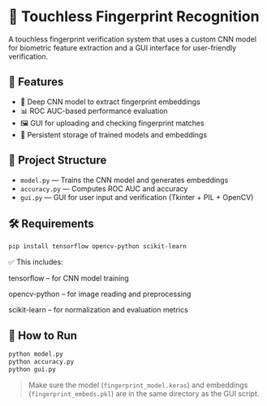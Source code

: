 # 🧠 Touchless Fingerprint Recognition

A touchless fingerprint verification system that uses a custom CNN model for biometric feature extraction and a GUI interface for user-friendly verification.

## 📌 Features
- 🧠 Deep CNN model to extract fingerprint embeddings
- 📊 ROC AUC-based performance evaluation
- 🖼️ GUI for uploading and checking fingerprint matches
- 💾 Persistent storage of trained models and embeddings

## 📁 Project Structure
- `model.py` — Trains the CNN model and generates embeddings
- `accuracy.py` — Computes ROC AUC and accuracy
- `gui.py` — GUI for user input and verification (Tkinter + PIL + OpenCV)

## 🛠 Requirements

```bash
pip install tensorflow opencv-python scikit-learn
```
✅ This includes:

tensorflow – for CNN model training

opencv-python – for image reading and preprocessing

scikit-learn – for normalization and evaluation metrics
## 🚀 How to Run

```bash
python model.py
python accuracy.py
python gui.py
```

> Make sure the model (`fingerprint_model.keras`) and embeddings (`fingerprint_embeds.pkl`) are in the same directory as the GUI script.
